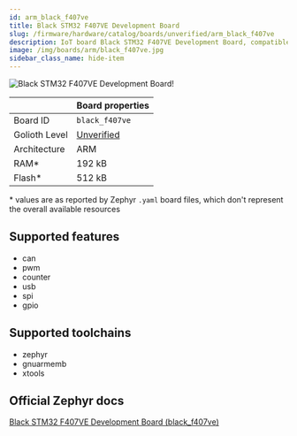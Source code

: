 ```yaml
---
id: arm_black_f407ve
title: Black STM32 F407VE Development Board
slug: /firmware/hardware/catalog/boards/unverified/arm_black_f407ve
description: IoT board Black STM32 F407VE Development Board, compatible with Golioth at unverified level.
image: /img/boards/arm/black_f407ve.jpg
sidebar_class_name: hide-item
---
```


[//]: # (This is an auto-generated file, do not edit! Changes to it will be lost upon re-generation)

![Black STM32 F407VE Development Board!](/img/boards/arm/black_f407ve.jpg "Black STM32 F407VE Development Board")

|                | Board properties     |
| -------------  | -------------------- |
| Board ID       | `black_f407ve` |
| Golioth Level  | [Unverified](/firmware/hardware#unverified-boards) |
| Architecture   | ARM |
| RAM*           | 192 kB |
| Flash*         | 512 kB |

\* values are as reported by Zephyr `.yaml` board files, which don't represent the overall available resources



## Supported features

* can
* pwm
* counter
* usb
* spi
* gpio

## Supported toolchains

* zephyr
* gnuarmemb
* xtools

## Official Zephyr docs

[Black STM32 F407VE Development Board (black_f407ve)](https://docs.zephyrproject.org/3.6.0/boards/arm/black_f407ve/doc/index.html)
